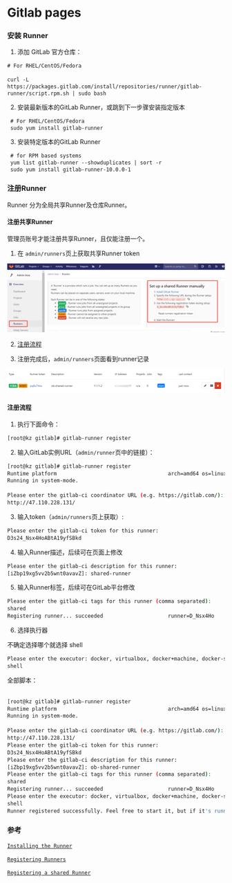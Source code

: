 # Gitlab pages

### 安装 Runner

1. 添加 GitLab 官方仓库：

```shell
# For RHEL/CentOS/Fedora

curl -L https://packages.gitlab.com/install/repositories/runner/gitlab-runner/script.rpm.sh | sudo bash
```

2. 安装最新版本的GitLab Runner，或跳到下一步骤安装指定版本

```shell
 # For RHEL/CentOS/Fedora
 sudo yum install gitlab-runner
```

3. 安装特定版本的GitLab Runner

```shell
 # for RPM based systems
 yum list gitlab-runner --showduplicates | sort -r
 sudo yum install gitlab-runner-10.0.0-1
```

### 注册Runner

Runner 分为全局共享Runner及仓库Runner。

#### 注册共享Runner

管理员账号才能注册共享Runner，且仅能注册一个。

1. 在 `admin/runners`页上获取共享Runner token

![](snapshot/shared-token.png)

2. [注册流程](#注册流程)


3. 注册完成后，`admin/runners`页面看到runner记录

![](snapshot/shared-runner.png)


#### 注册流程

1. 执行下面命令：

```bash
[root@kz gitlab]# gitlab-runner register

```

2. 输入GitLab实例URL（`admin/runner`页中的链接）：

```bash
[root@kz gitlab]# gitlab-runner register
Runtime platform                                    arch=amd64 os=linux pid=14694 revision=ac2a293c version=11.11.2
Running in system-mode.                            
                                                   
Please enter the gitlab-ci coordinator URL (e.g. https://gitlab.com/):
http://47.110.228.131/

```

3. 输入token（`admin/runners`页上获取）:

```bash
Please enter the gitlab-ci token for this runner:
D3s24_Nsx4HoABtA19yfSBkd

```

4. 输入Runner描述，后续可在页面上修改
   
```bash
Please enter the gitlab-ci description for this runner:
[iZbp19xg5vv2b5wnt0avavZ]: shared-runner

```

5. 输入Runner标签，后续可在GitLab平台修改

```bash
Please enter the gitlab-ci tags for this runner (comma separated):
shared
Registering runner... succeeded                     runner=D_Nsx4Ho

```

6. 选择执行器

不确定选择哪个就选择 shell

```bash
Please enter the executor: docker, virtualbox, docker+machine, docker-ssh+machine, docker-ssh, parallels, shell, ssh, kubernetes:
shell
```

全部脚本：

```bash

[root@kz gitlab]# gitlab-runner register
Runtime platform                                    arch=amd64 os=linux pid=15281 revision=ac2a293c version=11.11.2
Running in system-mode.                            
                                                   
Please enter the gitlab-ci coordinator URL (e.g. https://gitlab.com/):
http://47.110.228.131/
Please enter the gitlab-ci token for this runner:
D3s24_Nsx4HoABtA19yfSBkd
Please enter the gitlab-ci description for this runner:
[iZbp19xg5vv2b5wnt0avavZ]: ob-shared-runner
Please enter the gitlab-ci tags for this runner (comma separated):
shared
Registering runner... succeeded                     runner=D_Nsx4Ho
Please enter the executor: docker, virtualbox, docker+machine, docker-ssh+machine, docker-ssh, parallels, shell, ssh, kubernetes:
shell
Runner registered successfully. Feel free to start it, but if it's running already the config should be automatically reloaded!

```


### 参考

[`Installing the Runner`](https://docs.gitlab.com/runner/install/linux-repository.html)

[`Registering Runners`](https://docs.gitlab.com/runner/register/index.html)

[`Registering a shared Runner`](https://docs.gitlab.com/ee/ci/runners/#registering-a-shared-runner)